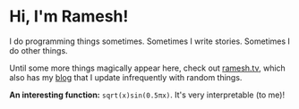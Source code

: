 # Hi, I'm Ramesh!

I do programming things sometimes. Sometimes I write stories. Sometimes I do other things.

Until some more things magically appear here, check out [ramesh.tv](https://ramesh.tv), which also has my [blog](https://blog.ramesh.tv) that I update infrequently with random things.

**An interesting function:** `sqrt(x)sin(0.5πx)`. It's very interpretable (to me)!
